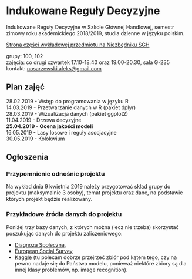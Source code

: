 # Indukowane Reguły Decyzyjne
Indukowane Reguły Decyzyjne w Szkole Głównej Handlowej, semestr zimowy roku akademickiego 2018/2019, studia dzienne w języku polskim.

[Strona części wykładowej przedmiotu na Niezbędniku SGH](https://www.e-sgh.pl/mwrzosek/ird/)

grupy: 100, 102  
zajęcia: co drugi czwartek 17.10-18.40 oraz 19.00-20.30, sala G-235  
kontakt: nosarzewski.aleks@gmail.com

## Plan zajęć
28.02.2019 - Wstęp do programowania w języku R  
14.03.2019 - Przetwarzanie danych w R (pakiet dplyr)  
28.03.2019 - Wizualizacja danych (pakiet ggplot2)  
11.04.2019 - Drzewa decyzyjne  
__25.04.2019 - Ocena jakości modeli__  
16.05.2019 - Lasy losowe i reguły asocjacyjne  
30.05.2019 - Kolokwium

## Ogłoszenia
### Przypomnienie odnośnie projektu
Na wykład dnia 9 kwietnia 2019 należy przygotować skład grupy do projektu (maksymalnie 3 osoby), temat projektu oraz dane, na podstawie których projekt będzie realizowany.

### Przykładowe źródła danych do projektu
Poniżej trzy bazy danych, z których można (lecz nie trzeba) skorzystać poszukując danych do projektu zaliczeniowego:
- [Diagnoza Społeczna](http://www.diagnoza.com/),
- [European Social Survey](https://www.europeansocialsurvey.org/),
- [Kaggle](https://www.kaggle.com/datasets) (tu polecam dobrze przejrzeć zbiór pod kątem tego, czy na pewno nadaje się do Państwa modelu, ponieważ niektóre zbiory są dla innej klasy problemów, np. image recognition).
